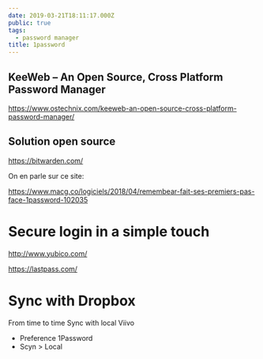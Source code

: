 ```yaml
---
date: 2019-03-21T18:11:17.000Z
public: true
tags:
  - password manager
title: 1password
---
```


KeeWeb – An Open Source, Cross Platform Password Manager
--------------------------------------------------------

<https://www.ostechnix.com/keeweb-an-open-source-cross-platform-password-manager/>

Solution open source
--------------------

<https://bitwarden.com/>

On en parle sur ce site:

<https://www.macg.co/logiciels/2018/04/remembear-fait-ses-premiers-pas-face-1password-102035>

Secure login in a simple touch
==============================

<http://www.yubico.com/>

<https://lastpass.com/>

Sync with Dropbox
=================

From time to time Sync with local Viivo 

*   Preference 1Password
*   Scyn > Local